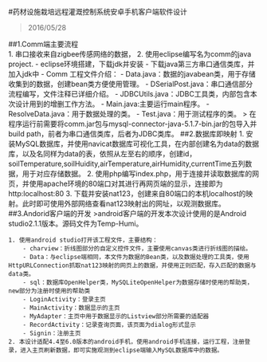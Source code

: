 #药材设施栽培远程灌溉控制系统安卓手机客户端软件设计
>2016/05/28

##1.Comm端主要流程	
	1. 串口接收来自zigbee传感网络的数据，
	2. 使用eclipse编写名为comm的java project.
		- eclipse环境搭建，下载jdk并安装
		- 下载java第三方串口通信类库，并加入jdk中
		- Comm 工程文件介绍：
			- Data.java：数据的javabean类，用于存储收集到的数据，创建bean类方便使用管理。
			- DSerialPost.java：串口通信部分流程编写，文件注释已详细介绍。
			- JDBCUtils.java：JDBC工具类，内部包含本次设计用到的增删工作方法。
			- Main.java:主要运行main程序。
			- ResolveData.java：用于数据处理的类。
			- Test.java：用于测试程序的类。
		> 在程序运行前需要将comm.jar包与mysql-connector-java-5.1.7-bin.jar的包导入并build path，前者为串口通信类库，后者为JDBC类库。
##2.数据库即映射
	1. 安装MySQL数据库，并使用navicat数据库可视化工具，在内部创建名为data的数据库，以及名同样为data的表，依照从左至右的顺序，创建id，soilTemperature,soilHuidity,airTemperature,airHumidity,currentTime五列数据，用于对应存储数据。
	2. 使用php编写index.php，用于连接并读取数据库的网页，并使用apache环境的80端口对其进行再网页端的显示，连接即为http:localhost:80
	3. 下载并安装nat123，创建来自80端口的本机localhost的映射。此时即可使用外部网络查看nat123映射出的网址，以观测数据库。
##3.Andorid客户端的开发
	>android客户端的开发本次设计使用的是Android studio2.1.1版本。源码文件为Temp-Humi。
	
	1. 使用android studio打开该工程文件，主要结构：
		- charview：折线图部分的自定义控件文件，主要使用canvas类进行折线图的描绘。
		- Data：与eclipse端相同，本文件为数据的Bean类，以及数据处理的工具类，使用HttpURLConnection抓取nat123映射的网页上的数据，并使用正则匹配，存入匹配的数据与data类。
		- sql：数据库OpenHelper类，MySQLiteOpenHelper为数据存储时使用的帮助类，new部分为注册时使用的帮助类
		- LoginActivity：登录主页
		- MainActivity：数据显示的主页
		- MyAdapter：主页中用于数据显示的Listview部分所需要的适配器
		- RecordActivity：记录查询页面，该页面为dialog形式显示
		- Signin：注册主页
	2. 本设计适配4.4至6.0版本的android手机，使用android手机连接，运行工程，注册登录，进入主页刷新数据，即可实施观测到eclipse端输入MySQL数据库中的数据。

  


